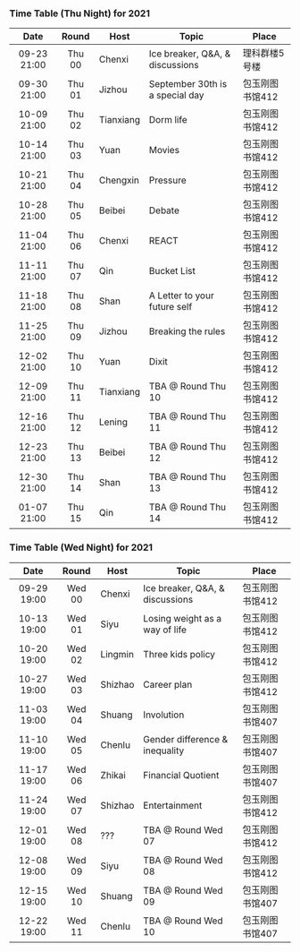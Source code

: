### Time Table (Thu Night) for 2021
| Date        | Round  | Host      | Topic                           | Place         |
|:-----------:|:------:|-----------|---------------------------------|---------------|
| 09-23 21:00 | Thu 00 | Chenxi    | Ice breaker, Q&A, & discussions | 理科群楼5号楼   |
| 09-30 21:00 | Thu 01 | Jizhou    | September 30th is a special day | 包玉刚图书馆412 |
| 10-09 21:00 | Thu 02 | Tianxiang | Dorm life                       | 包玉刚图书馆412 |
| 10-14 21:00 | Thu 03 | Yuan      | Movies                          | 包玉刚图书馆412 |
| 10-21 21:00 | Thu 04 | Chengxin  | Pressure                        | 包玉刚图书馆412 |
| 10-28 21:00 | Thu 05 | Beibei    | Debate                          | 包玉刚图书馆412 |
| 11-04 21:00 | Thu 06 | Chenxi    | REACT                           | 包玉刚图书馆412 |
| 11-11 21:00 | Thu 07 | Qin       | Bucket List                     | 包玉刚图书馆412 |
| 11-18 21:00 | Thu 08 | Shan      | A Letter to your future self    | 包玉刚图书馆412 |
| 11-25 21:00 | Thu 09 | Jizhou    | Breaking the rules              | 包玉刚图书馆412 |
| 12-02 21:00 | Thu 10 | Yuan      | Dixit                           | 包玉刚图书馆412 |
| 12-09 21:00 | Thu 11 | Tianxiang | TBA @ Round Thu 10              | 包玉刚图书馆412 |
| 12-16 21:00 | Thu 12 | Lening    | TBA @ Round Thu 11              | 包玉刚图书馆412 |
| 12-23 21:00 | Thu 13 | Beibei    | TBA @ Round Thu 12              | 包玉刚图书馆412 |
| 12-30 21:00 | Thu 14 | Shan      | TBA @ Round Thu 13              | 包玉刚图书馆412 |
| 01-07 21:00 | Thu 15 | Qin       | TBA @ Round Thu 14              | 包玉刚图书馆412 |

### Time Table (Wed Night) for 2021
| Date        | Round  | Host      | Topic                           | Place         |
|:-----------:|:------:|-----------|---------------------------------|---------------|
| 09-29 19:00 | Wed 00 | Chenxi    | Ice breaker, Q&A, & discussions | 包玉刚图书馆412 |
| 10-13 19:00 | Wed 01 | Siyu      | Losing weight as a way of life  | 包玉刚图书馆412 |
| 10-20 19:00 | Wed 02 | Lingmin   | Three kids policy               | 包玉刚图书馆412 |
| 10-27 19:00 | Wed 03 | Shizhao   | Career plan                     | 包玉刚图书馆412 |
| 11-03 19:00 | Wed 04 | Shuang    | Involution                      | 包玉刚图书馆407 |
| 11-10 19:00 | Wed 05 | Chenlu    | Gender difference & inequality  | 包玉刚图书馆407 |
| 11-17 19:00 | Wed 06 | Zhikai    | Financial Quotient              | 包玉刚图书馆407 |
| 11-24 19:00 | Wed 07 | Shizhao   | Entertainment                   | 包玉刚图书馆412 |
| 12-01 19:00 | Wed 08 | ???       | TBA @ Round Wed 07              | 包玉刚图书馆412 |
| 12-08 19:00 | Wed 09 | Siyu      | TBA @ Round Wed 08              | 包玉刚图书馆412 |
| 12-15 19:00 | Wed 10 | Shuang    | TBA @ Round Wed 09              | 包玉刚图书馆407 |
| 12-22 19:00 | Wed 11 | Chenlu    | TBA @ Round Wed 10              | 包玉刚图书馆407 |
